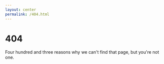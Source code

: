 ```yaml
---
layout: center
permalink: /404.html
---
```


# 404

Four hundred and three reasons why we can't find that page, but you're not one.